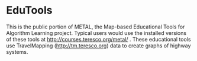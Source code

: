 # EduTools
This is the public portion of METAL, the Map-based Educational Tools for Algorithm Learning project.  Typical users would use the installed versions of these tools at http://courses.teresco.org/metal/ .
These educational tools use TravelMapping (http://tm.teresco.org) data to create graphs of highway systems.
